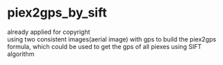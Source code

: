 # piex2gps_by_sift
already applied for copyright  
using two consistent images(aerial image) with gps to build the piex2gps formula, which could be used to get the gps of all piexes using SIFT algorithm
